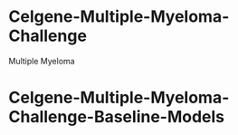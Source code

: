 # Celgene-Multiple-Myeloma-Challenge

Multiple Myeloma
# Celgene-Multiple-Myeloma-Challenge-Baseline-Models
